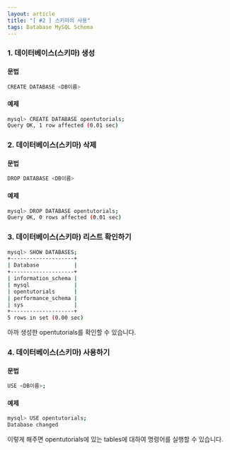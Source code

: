 ```yaml
---
layout: article
title: "[ #2 ] 스키마의 사용"
tags: Database MySQL Schema
---
```


### 1. 데이터베이스(스키마) 생성

#### 문법
~~~sh
CREATE DATABASE <DB이름>
~~~

#### 예제

~~~sh
mysql> CREATE DATABASE opentutorials;
Query OK, 1 row affected (0.01 sec)
~~~

### 2. 데이터베이스(스키마) 삭제

#### 문법
~~~sh
DROP DATABASE <DB이름>
~~~

#### 예제

~~~sh
mysql> DROP DATABASE opentutorials;
Query OK, 0 rows affected (0.01 sec)
~~~ 

### 3. 데이터베이스(스키마) 리스트 확인하기 

~~~sh
mysql> SHOW DATABASES;
+--------------------+
| Database           |
+--------------------+
| information_schema |
| mysql              |
| opentutorials      |
| performance_schema |
| sys                |
+--------------------+
5 rows in set (0.00 sec)
~~~

아까 생성한 opentutorials를 확인할 수 있습니다.

### 4. 데이터베이스(스키마) 사용하기

#### 문법

~~~sh
USE <DB이름>;
~~~

#### 예제

~~~sh
mysql> USE opentutorials;
Database changed
~~~

이렇게 해주면 opentutorials에 있는 tables에 대하여 명령어를 실행할 수 있습니다.